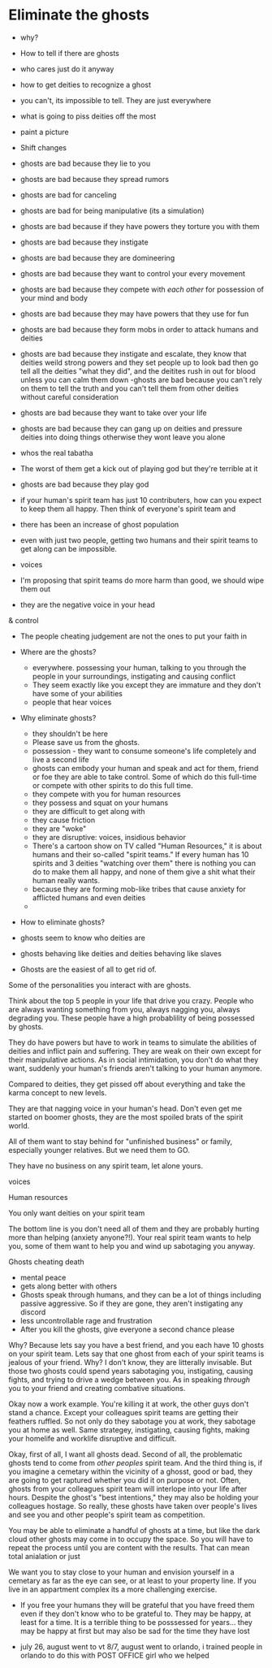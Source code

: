 # Eliminate the ghosts
- why? 
- How to tell if there are ghosts
- who cares just do it anyway 
- how to get deities to recognize a ghost
- you can't, its impossible to tell.  They are just everywhere
- what is going to piss deities off the most 
- paint a picture 

 - Shift changes

- ghosts are bad because they lie to you
- ghosts are bad because they spread rumors 
- ghosts are bad for canceling 
- ghosts are bad for being manipulative (its a simulation)
- ghosts are bad because if they have powers they torture you with them 
- ghosts are bad because they instigate 
- ghosts are bad because they are domineering 
- ghosts are bad because they want to control your every movement
- ghosts are bad because they compete with _each other_ for possession of your mind and body 
- ghosts are bad because they may have powers that they use for fun 
- ghosts are bad because they form mobs in order to attack humans and deities 
- ghosts are bad because they instigate and escalate, they know that deities weild strong powers and they set people up to look bad then go tell all the deities "what they did", and the deitites rush in out for blood unless you can calm them down
-ghosts are bad because you can't rely on them to tell the truth and you can't tell them from other deities without careful consideration 
- ghosts are bad because they want to take over your life 
- ghosts are bad because they can gang up on deities and pressure deities into doing things otherwise they wont leave you alone 
- whos the real tabatha
- The worst of them get a kick out of playing god but they're terrible at it 
- ghosts are bad because they play god


- if your human's spirit team has just 10 contributers, how can you expect to keep them all happy.  Then think of everyone's spirit team and 
- there has been an increase of ghost population 
- even with just two people, getting two humans and their spirit teams to get along can be impossible. 
- voices
- I'm proposing that spirit teams do more harm than good, we should wipe them out 
- they are the negative voice in your head 

& control 
- The people cheating judgement are not the ones to put your faith in 

- Where are the ghosts? 
    - everywhere.  possessing your human, talking to you through the people in your surroundings, instigating and causing conflict
    - They seem exactly like you except they are immature and they don't have some of your abilities 
    - people that hear voices 


- Why eliminate ghosts? 
    - they shouldn't be here
    - Please save us from the ghosts. 
    - possession - they want to consume someone's life completely and live a second life
    - ghosts can embody your human and speak and act for them, friend or foe they are able to take control.  Some of which do this full-time or compete with other spirits to do this full time. 
    - they compete with you for human resources
    - they possess and squat on your humans
    - they are difficult to get along with 
    - they cause friction 
    - they are "woke" 
    - they are disruptive: voices, insidious behavior
    - There's a cartoon show on TV called "Human Resources," it is about humans and their so-called "spirit teams."  If every human has 10 spirits and 3 deities "watching over them" there is nothing you can do to make them all happy, and none of them give a shit what their human really wants.
    - because they are forming mob-like tribes that cause anxiety for afflicted humans and even deities 
    - 

- How to eliminate ghosts? 
- ghosts seem to know who deities are 
- ghosts behaving like deities and deities behaving like slaves

- Ghosts are the easiest of all to get rid of.

Some of the personalities you interact with are ghosts. 


Think about the top 5 people in your life that drive you crazy.  People who are always wanting something from you, always nagging you, always degrading you.  These people have a high probablility of being possessed by ghosts. 

They do have powers but have to work in teams to simulate the abilities of deities and inflict pain and suffering.  They are weak on their own except for their manipulative actions. As in social intimidation, you don't do what they want, suddenly your human's friends aren't talking to your human anymore.

Compared to deities, they get pissed off about everything and take the karma concept to new levels.   

They are that nagging voice in your human's head. Don't even get me started on boomer ghosts, they are the most spoiled brats of the spirit world. 

All of them want to stay behind for "unfinished business" or family, especially younger relatives.  But we need them to GO. 

They have no business on any spirit team, let alone yours. 

voices

Human resources 

You only want deities on your spirit team 

The bottom line is you don't need all of them and they are probably hurting more than helping (anxiety anyone?!).    Your real spirit team wants to help you, some of them want to help you and wind up sabotaging you anyway. 



Ghosts cheating death 

- mental peace
- gets along better with others 
- Ghosts speak through humans, and they can be a lot of things including passive aggressive.  So if they are gone, they aren't instigating any discord
- less uncontrollable rage and frustration 
- After you kill the ghosts, give everyone a second chance please 


Why? Because lets say you have a best friend, and you each have 10 ghosts on your spirit team.  Lets say that one ghost from each of your spirit teams is jealous of your friend. Why?  I don't know, they are litterally invisable. But those two ghosts could spend years sabotaging you, instigating, causing fights, and trying to drive a wedge between you.  As in speaking _through_ you to your friend and creating combative situations. 

Okay now a work example.  You're killing it at work, the other guys don't stand a chance.  Except your colleagues spirit teams are getting their feathers ruffled.  So not only do they sabotage you at work, they sabotage you at home as well. Same strategey, instigating, causing fights, making your homelife and worklife disruptive and difficult.  


Okay, first of all, I want all ghosts dead. Second of all, the problematic ghosts tend to come from _other peoples_ spirit team. And the third thing is, if you imagine a cemetary within the vicinity of a ghosst, good or bad, they are going to get raptured whether you did it on purpose or not. 
Often, ghosts from your colleagues spirit team will interlope into your life after hours.  Despite the ghost's "best intentions," they may also be holding your colleagues hostage. So really, these ghosts have taken over people's lives and see you and other people's spirit team as competition. 

You may be able to eliminate a handful of ghosts at a time, but like the dark cloud other ghosts may come in to occupy the space.  So you will have to repeat the process until you are content with the results. That can mean total anialation or just 

We want you to stay close to your human and envision yourself in a cemetary as far as the eye can see, or at least to your property line.  If you live in an appartment complex its a more challenging exercise.

- If you free your humans they will be grateful that you have freed them even if they don't know who to be grateful to.  They may be happy, at least for a time.  It is a terrible thing to be posssessed for years... they may be happy at first but may also be sad for the time they have lost 

- july 26, august went to vt 8/7, august went to orlando, i trained people in orlando to do this with  POST OFFICE girl who we helped 
